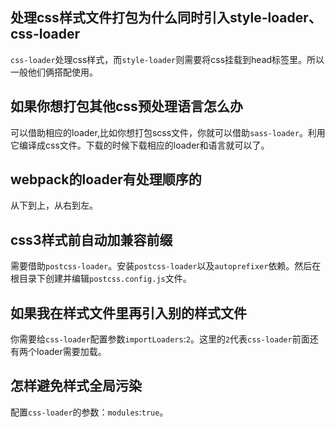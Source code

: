 ## 处理css样式文件打包为什么同时引入style-loader、css-loader
`css-loader`处理css样式，而`style-loader`则需要将css挂载到head标签里。所以一般他们俩搭配使用。
## 如果你想打包其他css预处理语言怎么办
可以借助相应的loader,比如你想打包scss文件，你就可以借助`sass-loader`。利用它编译成css文件。下载的时候下载相应的loader和语言就可以了。
## webpack的loader有处理顺序的
从下到上，从右到左。
## css3样式前自动加兼容前缀
需要借助`postcss-loader`。安装`postcss-loader`以及`autoprefixer`依赖。然后在根目录下创建并编辑`postcss.config.js`文件。
## 如果我在样式文件里再引入别的样式文件
你需要给`css-loader`配置参数`importLoaders`:`2`。这里的`2`代表`css-loader`前面还有两个loader需要加载。
## 怎样避免样式全局污染
配置`css-loader`的参数：`modules`:`true`。